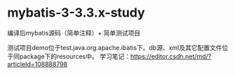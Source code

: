 # mybatis-3-3.3.x-study
编译后mybatis源码（简单注释）+ 简单测试项目

测试项目demo位于test.java.org.apache.ibatis下。db源、xml及其它配置文件位于同package下的resources中。
 学习笔记：https://editor.csdn.net/md/?articleId=108888798
